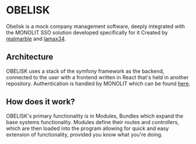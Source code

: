 # OBELISK
Obelisk is a mock company management software, deeply integrated with the MONOLIT SSO solution developed specifically for it Created by [realmarble](https://github.com/realmarble) and [Iamax34](https://github.com/Iamax34).

## Architecture 
OBELISK uses a stack of the symfony framework as the backend, connected to the user with a frontend written in React that's held in another repository. Authentication is handled by MONOLIT which can be found [here](https://github.com/realmarble/Monolith).

## How does it work?
OBELISK's primary functionality is in Modules, Bundles which expand the base systems functionality. Modules define their routes and controllers, which are then loaded into the program allowing for quick and easy extension of functionality, provided you know what you're doing.
